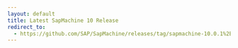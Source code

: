 ```yaml
---
layout: default
title: Latest SapMachine 10 Release
redirect_to:
  - https://github.com/SAP/SapMachine/releases/tag/sapmachine-10.0.1%2B10-0
---
```

